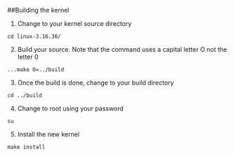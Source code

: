 ##Building the kernel
1. Change to your kernel source directory

```
cd linux-3.16.36/
```

2. Build your source. Note that the command uses a capital letter O not the letter 0
```
...make O=../build
```

3. Once the build is done, change to your build directory
```
cd ../build
```

4. Change to root using your password
```
su
```

5. Install the new kernel
```
make install
```
